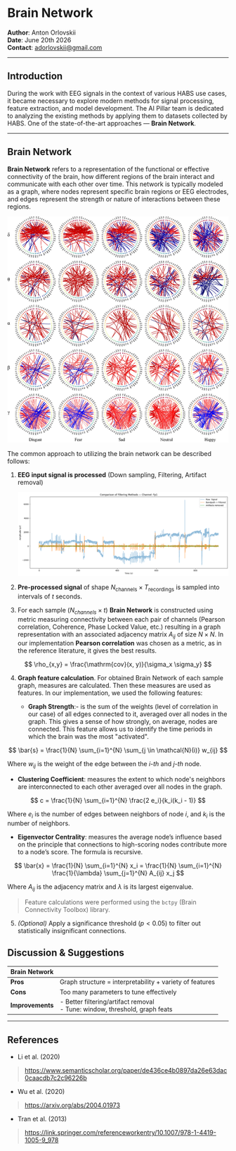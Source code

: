 # Brain Network

**Author**: Anton Orlovskii  
**Date**: June 20th 2026\
**Contact**: adorlovskii@gmail.com

---

## Introduction

During the work with EEG signals in the context of various HABS use cases, it became necessary to explore modern methods for signal processing, feature extraction, and model development. The AI Pillar team is dedicated to analyzing the existing methods by applying them to datasets collected by HABS. One of the state-of-the-art approaches — **Brain Network**.

---

## Brain Network

**Brain Network** refers to a representation of the functional or effective connectivity of the brain, how different regions of the brain interact and communicate with each other over time. This network is typically modeled as a graph, where nodes represent specific brain regions or EEG electrodes, and edges represent the strength or nature of interactions between these regions.

![Brain Network visualization](articles/images/brain-network.jpg)

The common approach to utilizing the brain network can be described follows:

1. **EEG input signal is processed** (Down sampling, Filtering, Artifact removal)

    ![Data pre-processing steps visualization](articles/images/raw_filt_artif.png)

2. **Pre-processed signal** of shape $N_{\text{channels}} \times T_{\text{recordings}}$ is sampled into intervals of $t$ seconds.

3.  For each sample  ($N_{channels} \times t$) **Brain Network** is constructed using metric measuring connectivity between each pair of channels (Pearson correlation, Coherence, Phase Locked Value, etc.) resulting in a graph representation with an associated adjacency matrix $A_{ij}$ of size $N \times N$. In our implementation **Pearson correlation** was chosen as a metric, as in the reference literature, it gives the best results.

   $$
   \rho_{x,y} = \frac{\mathrm{cov}(x, y)}{\sigma_x \sigma_y}
   $$

4. **Graph feature calculation**. For obtained Brain Network of each sample graph, measures are calculated. Then these measures are used as features. In our implementation, we used the following features:

   - **Graph Strength**:- is the sum of the weights (level of correlation in our case) of all edges connected to it, averaged over all nodes in the graph. This gives a sense of how strongly, on average, nodes are connected. This feature allows us to identify the time periods in which the brain was the most "activated".
     
$$
\bar{s} = \frac{1}{N} \sum_{i=1}^{N} \sum_{j \in \mathcal{N}(i)} w_{ij}
$$

 Where $w_{ij}$ is the weight of the edge between the *i-th* and *j-th* node.

   - **Clustering Coefficient**: measures the extent to which node's neighbors  are interconnected to each other averaged over all nodes in the graph.

 $$
 c = \frac{1}{N} \sum_{i=1}^{N} \frac{2 e_i}{k_i(k_i - 1)}
 $$

 Where $e_i$ is the number of edges between neighbors of node *i*, and $k_i$ is the number of neighbors.

   - **Eigenvector Centrality**: measures the average node’s influence based on the principle that connections to high-scoring nodes contribute more to a node’s score. The formula is recursive.

 $$
 \bar{x} = \frac{1}{N} \sum_{i=1}^{N} x_i = \frac{1}{N} \sum_{i=1}^{N} \frac{1}{\lambda} \sum_{j=1}^{N} A_{ij} x_j
 $$

 Where $A_{ij}$ is the adjacency matrix and $\lambda$ is its largest eigenvalue.

> Feature calculations were performed using the `bctpy` (Brain Connectivity Toolbox) library.

5. *(Optional)* Apply a significance threshold ($p < 0.05$) to filter out statistically insignificant connections.


## Discussion & Suggestions

| **Brain Network** |                                                                                  |
|-------------------|----------------------------------------------------------------------------------|
| **Pros**          | Graph structure = interpretability + variety of features                        |
| **Cons**          | Too many parameters to tune effectively                                         |
| **Improvements**  | - Better filtering/artifact removal  <br> - Tune: window, threshold, graph feats |



---

## References

- Li et al. (2020)
> https://www.semanticscholar.org/paper/de436ce4b0897da26e63dac0caacdb7c2c96226b 
- Wu et al. (2020)
> https://arxiv.org/abs/2004.01973
- Tran et al. (2013)
> https://link.springer.com/referenceworkentry/10.1007/978-1-4419-1005-9_978


